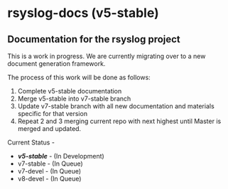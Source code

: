 rsyslog-docs (v5-stable)
========================

Documentation for the rsyslog project
-------------------------------------

This is a work in progress. We are currently migrating over to a new document
generation framework.

The process of this work will be done as follows:

1. Complete v5-stable documentation
2. Merge v5-stable into v7-stable branch
3. Update v7-stable branch with all new documentation and materials specific for that version
4. Repeat 2 and 3 merging current repo with next highest until Master is merged and updated.

Current Status -
* **_v5-stable_** - (In Development)
* v7-stable - (In Queue)
* v7-devel - (In Queue)
* v8-devel - (In Queue)

